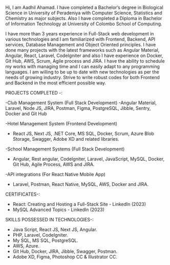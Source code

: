 Hi, I am Aadhil Ahamad.
I have completed a Bachelor’s degree in Biological Science in University of Peradeniya with Computer Science, Statistics and Chemistry as major subjects. Also I have completed a Diploma in Bachelor of Information Technology at University of Colombo School of Computing.

I have more than 3 years experience in Full-Stack web development in various technologies and I am familiarized with Frontend, Backend, API services, Database Management and Object Oriented principles. I have done many projects with the latest frameworks such as Angular Material, Angular, React, Laravel, CodeIgniter and also I have experience on Docker, Git Hub, AWS, Scrum, Agile process and JIRA. 
I have the ability to schedule my works with managing time and I can easily adapt to any programming languages. I am willing to be up to date with new technologies as per the needs of growing industry. Strive to write robust codes for both Frontend and Backend in the most efficient possible way. 

PROJECTS COMPLETED -:

-Club Management System (Full Stack Development)
 -Angular Material, Laravel, Node JS, JIRA, Postman, Figma, PostgreSQL, Jibble, Sentry, Docker and Git Hub
 
-Hotel Management System (Frontend Development)
 - React JS, Next JS, .NET Core, MS SQL, Docker, Scrum, Azure Blob Storage, Swagger, Adobe XD and related libraries.

-School Management Systems (Full Stack Development)
 - Angular, Rest angular, CodeIgniter, Laravel, JavaScript, MySQL, Docker, Git Hub, Agile Process, AWS and JIRA.
 
-API integrations (For React Native Mobile App)
 - Laravel, Postman, React Native, MySQL, AWS, Docker and JIRA.

CERTIFICATES-:
- React: Creating and Hosting a Full-Stack Site - LinkedIn (2023)
- MySQL Advanced Topics - LinkedIn (2023)

SKILLS POSSESSED IN TECHNOLOGIES-:
- Java Script, React JS, Next JS, Angular.
- PHP, Laravel, CodeIgniter.
- My SQL, MS SQL, PostgreSQL.
- AWS, Azure.
- Git Hub, Docker, JIRA, Jibble, Swagger, Postman.
- Adobe XD, Figma, Photoshop CC & Illustrator CC.


<!---
Aadhil941/Aadhil941 is a ✨ special ✨ repository because its `README.md` (this file) appears on your GitHub profile.
You can click the Preview link to take a look at your changes.
--->

